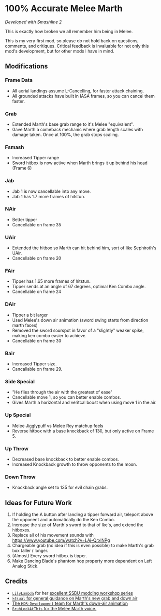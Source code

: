 # 100% Accurate Melee Marth 

*Developed with Smashline 2*

This is exactly how broken we all remember him being in Melee.

This is my very first mod, so please do not hold back on questions, comments, and 
critiques. Critical feedback is invaluable for not only this mod's development, but for
other mods I have in mind.

## Modifications

### Frame Data

- All aerial landings assume L-Cancelling, for faster attack chaining.
- All grounded attacks have built in IASA frames, so you can cancel them faster.

### Grab

- Extended Marth's base grab range to it's Melee "equivalent". 
- Gave Marth a comeback mechanic where grab length scales with damage taken. Once at 100%, 
the grab stops scaling.

### Fsmash

- Increased Tipper range
- Sword hitbox is now active when Marth brings it up behind his head (Frame 6)

### Jab

- Jab 1 is now cancellable into any move.
- Jab 1 has 1.7 more frames of hitstun.


### NAir

- Better tipper
- Cancellable on frame 35

### UAir 

- Extended the hitbox so Marth can hit behind him, sort of like Sephiroth's UAir.
- Cancellable on frame 20

### FAir 

- Tipper has 1.65 more frames of hitstun. 
- Tipper sends at an angle of 67 degrees, optimal Ken Combo angle.
- Cancellable on frame 24

### DAir 

- Tipper a bit larger
- Used Melee's down air animation (sword swing starts from direction marth faces)
- Removed the sword sourspot in favor of a "slightly" weaker spike, making ken combo easier to achieve.
- Cancellable on frame 30 

### Bair

- Increased Tipper size.
- Cancallable on frame 29.

### Side Special

- "He flies through the air with the greatest of ease"
- Cancellable move 1, so you can better enable combos.
- Gives Marth a horizontal and veritcal boost when using move 1 in the air. 

### Up Special

- Melee Jigglypuff vs Melee Roy matchup feels
- Reverse hitbox with a base knockback of 130, but only active on Frame 5.

### Up Throw

- Decreased base knockback to better enable combos.
- Increased Knockback growth to throw opponents to the moon.

### Down Throw
- Knockback angle set to 135 for evil chain grabs.


## Ideas for Future Work

1) If holding the A button after landing a tipper forward air, teleport above the 
opponent and automatically do the Ken Combo.
2) Increase the size of Marth's sword to that of Ike's, and extend the hitboxes.
3) Replace all of his movement sounds with https://www.youtube.com/watch?v=LAj-QrxINPg
4) Chargeable grab (no idea if this is even possible) to make Marth's grab box taller / longer.
5) (Almost) Every sword hitbox is tipper.
6) Make Dancing Blade's phantom hop property more dependent on Left Analog Stick.

## Credits

- [`LilyLambda`](https://gamebanana.com/members/2056543) for her [excellent SSBU modding workshop series](https://www.youtube.com/playlist?list=PLJ8C0Hk2ZKHvxjfFylRUIbVnDUvxLdejh)
- [`k4sual` for general guidance on Marth's new grab and down air](https://gamebanana.com/members/3052088)
- [The `HDR-Development` team for Marth's down-air animation](https://github.com/HDR-Development/HewDraw-Remix)
- [`BruhLookAtThis` for the Melee Marth voice.](https://gamebanana.com/sounds/61002)
